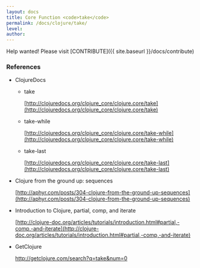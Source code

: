```yaml
---
layout: docs
title: Core Function <code>take</code>
permalink: /docs/clojure/take/
level: 
author: 
---
```


Help wanted! Please visit  [CONTRIBUTE]({{ site.baseurl }}/docs/contribute)

### References

- ClojureDocs

  - take

      [http://clojuredocs.org/clojure_core/clojure.core/take](http://clojuredocs.org/clojure_core/clojure.core/take)

  - take-while

      [http://clojuredocs.org/clojure_core/clojure.core/take-while](http://clojuredocs.org/clojure_core/clojure.core/take-while)

  - take-last

      [http://clojuredocs.org/clojure_core/clojure.core/take-last](http://clojuredocs.org/clojure_core/clojure.core/take-last)

- Clojure from the ground up: sequences

    [http://aphyr.com/posts/304-clojure-from-the-ground-up-sequences](http://aphyr.com/posts/304-clojure-from-the-ground-up-sequences)

- Introduction to Clojure, partial, comp, and iterate

    [http://clojure-doc.org/articles/tutorials/introduction.html#partial,-comp,-and-iterate](http://clojure-doc.org/articles/tutorials/introduction.html#partial,-comp,-and-iterate)

- GetClojure

    <a href="http://getclojure.com/search?q=take&num=0" target="_blank">http://getclojure.com/search?q=take&num=0</a>
